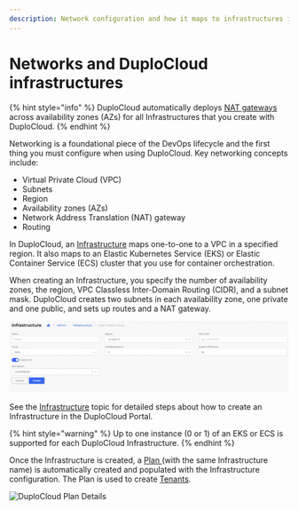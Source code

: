 ```yaml
---
description: Network configuration and how it maps to infrastructures in DuploCloud
---
```


# Networks and DuploCloud infrastructures

{% hint style="info" %}
DuploCloud automatically deploys [NAT gateways](https://docs.aws.amazon.com/vpc/latest/userguide/vpc-nat-gateway.html) across availability zones (AZs) for all Infrastructures that you create with DuploCloud.
{% endhint %}

Networking is a foundational piece of the DevOps lifecycle and the first thing you must configure when using DuploCloud. Key networking concepts include:

* Virtual Private Cloud (VPC)
* Subnets
* Region
* Availability zones (AZs)
* Network Address Translation (NAT) gateway
* Routing

In DuploCloud, an [Infrastructure](../../getting-started/application-focussed-interface/infrastructure.md) maps one-to-one to a VPC in a specified region. It also maps to an Elastic Kubernetes Service (EKS) or Elastic Container Service (ECS) cluster that you use for container orchestration.&#x20;

When creating an Infrastructure, you specify the number of availability zones, the region, VPC Classless Inter-Domain Routing (CIDR), and a subnet mask. DuploCloud creates two subnets in each availability zone, one private and one public, and sets up routes and a NAT gateway.&#x20;

![Add Infrastructure form](<../../.gitbook/assets/image (15) (1) (1) (2) (1) (1) (1) (1).png>)

See the [Infrastructure](../aws-services/infrastructure/) topic for detailed steps about how to create an Infrastructure in the DuploCloud Portal.

{% hint style="warning" %}
Up to one instance (0 or 1) of an EKS or ECS is supported for each DuploCloud Infrastructure.
{% endhint %}

Once the Infrastructure is created, a [Plan ](../../getting-started/application-focussed-interface/plan.md)(with the same Infrastructure name) is automatically created and populated with the Infrastructure configuration. The Plan is used to create [Tenants](tenant-environment.md).

![DuploCloud Plan Details](https://duplocloud.com/wp-content/uploads/2021/11/infra-plan.png)
